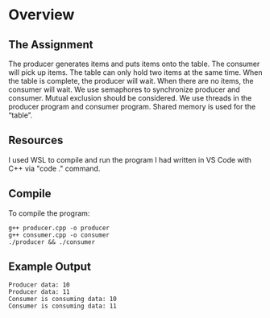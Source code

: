 # Overview

## The Assignment

The producer generates items and puts items onto the table. The consumer will pick up items. The table can only hold two items at the same time. When the table is complete, the producer will wait. When there are no items, the consumer will wait. We use semaphores to synchronize producer and consumer.  Mutual exclusion should be considered. We use threads in the producer program and consumer program. Shared memory is used for the “table”.

## Resources
I used WSL to compile and run the program I had written in VS Code with C++ via "code ." command.

## Compile
To compile the program:

```
g++ producer.cpp -o producer
g++ consumer.cpp -o consumer
./producer && ./consumer
```
## Example Output
```code
Producer data: 10
Producer data: 11
Consumer is consuming data: 10
Consumer is consuming data: 11
```
